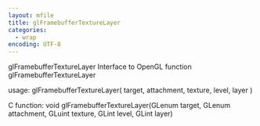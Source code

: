 ```yaml
---
layout: mfile
title: glFramebufferTextureLayer
categories:
  - wrap
encoding: UTF-8
---
```


glFramebufferTextureLayer  Interface to OpenGL function glFramebufferTextureLayer

usage:  glFramebufferTextureLayer( target, attachment, texture, level, layer )

C function:  void glFramebufferTextureLayer(GLenum target, GLenum attachment, GLuint texture, GLint level, GLint layer)